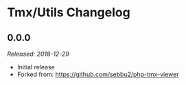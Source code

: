 # Tmx/Utils Changelog

## 0.0.0

_Released: 2018-12-29_

  * Initial release
  * Forked from: https://github.com/sebbu2/php-tmx-viewer 
